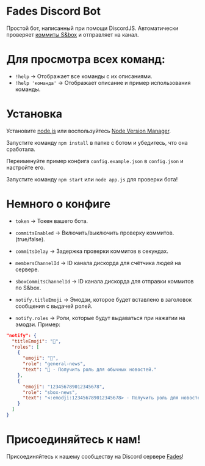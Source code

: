 # Fades Discord Bot
Простой бот, написанный при помощи DiscordJS.
Автоматически проверяет [коммиты S&box](https://commits.facepunch.com/r/sbox) и отправляет на канал.

# Для просмотра всех команд:
- `!help` -> Отображает все команды с их описаниями. 
- `!help 'команда'` -> Отображает описание и пример использования команды.

# Установка
Установите [node.js](https://nodejs.org/en/download/) или воспользуйтесь [Node Version Manager](https://github.com/nvm-sh/nvm).

Запустите команду `npm install` в папке с ботом и убедитесь, что она сработала.

Переименуйте пример конфига `config.example.json` в `config.json` и настройте его.

Запустите команду `npm start` или `node app.js` для проверки бота!

# Немного о конфиге
- `token` -> Токен вашего бота.
  
- `commitsEnabled` -> Включить/выключить проверку коммитов. (true/false).
- `commitsDelay` -> Задержка проверки коммитов в секундах.

- `membersChannelId` -> ID канала дискорда для счётчика людей на сервере.
- `sboxCommitsChannelId` -> ID канала дискорда для отправки коммитов по S&box.

- `notify.titleEmoji` -> Эмодзи, которое будет вставлено в заголовок сообщения с выдачей ролей.
- `notify.roles` -> Роли, которые будут выдаваться при нажатии на эмодзи. Пример:
```json
"notify": {
  "titleEmoji": "📰",
  "roles": [
    {
      "emoji": "📰",
      "role": "general-news",
      "text": "📰 - Получить роль для обычных новостей."
    },
    {
      "emoji": "123456789012345678",
      "role": "sbox-news",
      "text": "<:emodji:123456789012345678> - Получить роль для новостей, связанных с S&box."
    }
  ]
}
```

# Присоединяйтесь к нам!
Присоединяйтесь к нашему сообществу на Discord сервере [Fades](https://discord.gg/ETrKUWmCN4)!
